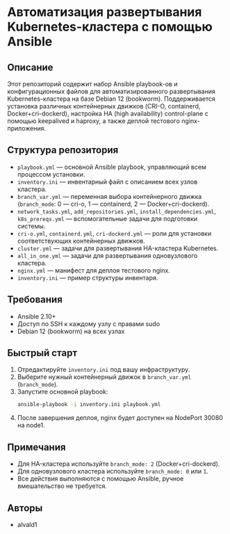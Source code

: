 # Автоматизация развертывания Kubernetes-кластера с помощью Ansible

## Описание

Этот репозиторий содержит набор Ansible playbook-ов и конфигурационных файлов для автоматизированного развертывания Kubernetes-кластера на базе Debian 12 (bookworm). Поддерживается установка различных контейнерных движков (CRI-O, containerd, Docker+cri-dockerd), настройка HA (high availability) control-plane с помощью keepalived и haproxy, а также деплой тестового nginx-приложения.

## Структура репозитория

- `playbook.yml` — основной Ansible playbook, управляющий всем процессом установки.
- `inventory.ini` — инвентарный файл с описанием всех узлов кластера.
- `branch_var.yml` — переменная выбора контейнерного движка (`branch_mode`: 0 — cri-o, 1 — containerd, 2 — Docker+cri-dockerd).
- `network_tasks.yml`, `add_repositories.yml`, `install_dependencies.yml`, `k8s_prereqs.yml` — вспомогательные задачи для подготовки системы.
- `cri-o.yml`, `containerd.yml`, `cri-dockerd.yml` — роли для установки соответствующих контейнерных движков.
- `cluster.yml` — задачи для развертывания HA-кластера Kubernetes.
- `all_in_one.yml` — задачи для развертывания одновузлового кластера.
- `nginx.yml` — манифест для деплоя тестового nginx.
- `inventory.ini` — пример структуры инвентаря.

## Требования

- Ansible 2.10+
- Доступ по SSH к каждому узлу с правами sudo
- Debian 12 (bookworm) на всех узлах

## Быстрый старт

1. Отредактируйте `inventory.ini` под вашу инфраструктуру.
2. Выберите нужный контейнерный движок в `branch_var.yml` (`branch_mode`).
3. Запустите основной playbook:
   ```bash
   ansible-playbook -i inventory.ini playbook.yml
   ```
4. После завершения деплоя, nginx будет доступен на NodePort 30080 на node1.

## Примечания

- Для HA-кластера используйте `branch_mode: 2` (Docker+cri-dockerd).
- Для одновузлового кластера используйте `branch_mode: 0` или `1`.
- Все действия выполняются с помощью Ansible, ручное вмешательство не требуется.

## Авторы

- alvald1

